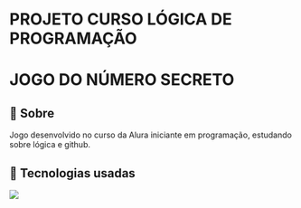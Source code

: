 # PROJETO CURSO LÓGICA DE PROGRAMAÇÃO
# JOGO DO NÚMERO SECRETO
<h2>📌 Sobre </h2>
<p>Jogo desenvolvido no curso da Alura iniciante em programação, estudando sobre lógica e github.</p>

## 🚀 Tecnologias usadas
<div>
  <img src="https://github.com/user-attachments/assets/5737854c-196e-452f-93c1-e9e9b8fe12bf">
</div>
